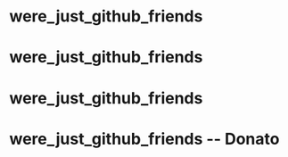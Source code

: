 # were_just_github_friends
# were_just_github_friends
# were_just_github_friends
# were_just_github_friends -- Donato
